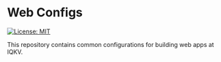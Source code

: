 # Web Configs

[![License: MIT](https://img.shields.io/badge/License-MIT-green.svg)](LICENSE)

This repository contains common configurations for building web apps at IQKV.
